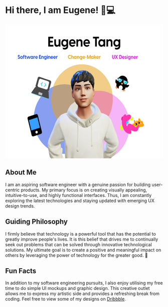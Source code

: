 # Hi there, I am Eugene! 👋💻

<p align="center">
  <img width="600" height="425" src="assets/graphic-cover.png">
</p>

## About Me
I am an aspiring software engineer with a genuine passion for building user-centric products. My primary focus is on creating visually appealing, intuitive-to-use, and highly functional interfaces. Thus, I am constantly exploring the latest technologies and staying updated with emerging UX design trends.

## Guiding Philosophy

I firmly believe that technology is a powerful tool that has the potential to greatly improve people's lives. It is this belief that drives me to continually seek out problems that can be solved through innovative technological solutions. My ultimate goal is to create a positive and meaningful impact on others by leveraging the power of technology for the greater good. 🥰

## Fun Facts
In addition to my software engineering pursuits, I also enjoy utilising my free time to do simple UI mockups and graphic design. This creative outlet allows me to express my artistic side and provides a refreshing break from coding. Feel free to view some of my designs on [Dribbble](https://dribbble.com/eugenetangkj).

